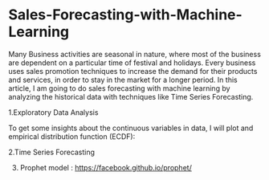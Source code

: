 # Sales-Forecasting-with-Machine-Learning



Many Business activities are seasonal in nature, where most of the business are dependent on a particular time of festival and holidays. Every business uses sales promotion techniques to increase the demand for their products and services, in order to stay in the market for a longer period. In this article, I am going to do sales forecasting with machine learning by analyzing the historical data with techniques like Time Series Forecasting.


1.Exploratory Data Analysis

To get some insights about the continuous variables in data, I will plot and empirical distribution function (ECDF): 


2.Time Series Forecasting
  
3. Prophet model : https://facebook.github.io/prophet/
